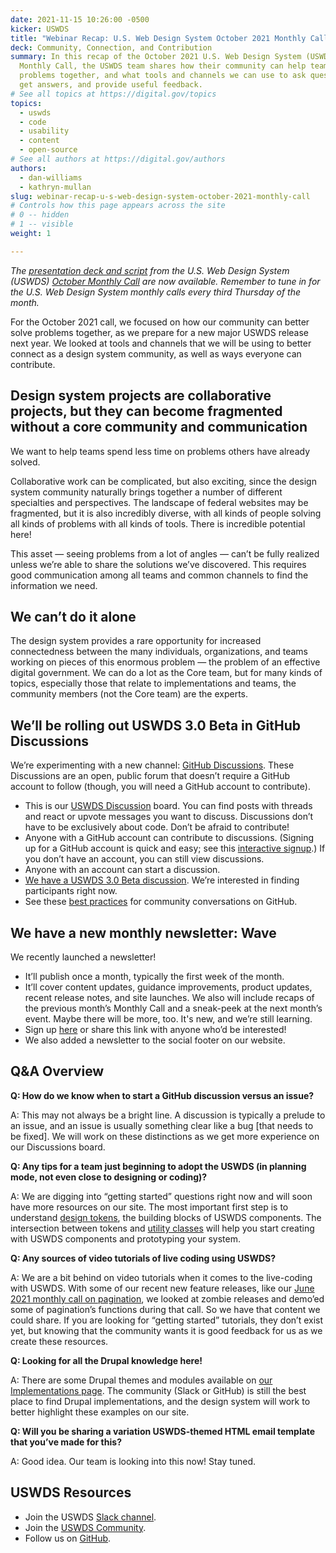 ```yaml
---
date: 2021-11-15 10:26:00 -0500
kicker: USWDS
title: "Webinar Recap: U.S. Web Design System October 2021 Monthly Call"
deck: Community, Connection, and Contribution
summary: In this recap of the October 2021 U.S. Web Design System (USWDS)
  Monthly Call, the USWDS team shares how their community can help teams solve
  problems together, and what tools and channels we can use to ask questions,
  get answers, and provide useful feedback.
# See all topics at https://digital.gov/topics
topics:
  - uswds
  - code
  - usability
  - content
  - open-source
# See all authors at https://digital.gov/authors
authors:
  - dan-williams
  - kathryn-mullan
slug: webinar-recap-u-s-web-design-system-october-2021-monthly-call
# Controls how this page appears across the site
# 0 -- hidden
# 1 -- visible
weight: 1

---
```


*The [presentation deck and script](https://digital.gov/event/2021/10/21/uswds-monthly-call-october-2021/) from the U.S. Web Design System (USWDS) [October Monthly Call](https://digital.gov/event/2021/10/21/uswds-monthly-call-october-2021/) are now available. Remember to tune in for the U.S. Web Design System monthly calls every third Thursday of the month.*

For the October 2021 call, we focused on how our community can better solve problems together, as we prepare for a new major USWDS release next year. We looked at tools and channels that we will be using to better connect as a design system community, as well as ways everyone can contribute.

## Design system projects are collaborative projects, but they can become fragmented without a core community and communication

We want to help teams spend less time on problems others have already solved. 

Collaborative work can be complicated, but also exciting, since the design system community naturally brings together a number of different specialties and perspectives. The landscape of federal websites may be fragmented, but it is also incredibly diverse, with all kinds of people solving all kinds of problems with all kinds of tools. There is incredible potential here!

This asset — seeing problems from a lot of angles — can’t be fully realized unless we’re able to share the solutions we’ve discovered. This requires good communication among all teams and common channels to find the information we need.

## We can’t do it alone

The design system provides a rare opportunity for increased connectedness between the many individuals, organizations, and teams working on pieces of this enormous problem — the problem of an effective digital government. We can do a lot as the Core team, but for many kinds of topics, especially those that relate to implementations and teams, the community members (not the Core team) are the experts.

## We’ll be rolling out USWDS 3.0 Beta in GitHub Discussions

We’re experimenting with a new channel: [GitHub Discussions](https://github.com/uswds/uswds/discussions). These Discussions are an open, public forum that doesn’t require a GitHub account to follow (though, you will need a GitHub account to contribute).

* This is our [USWDS Discussion](https://github.com/uswds/uswds/discussions?utm_source=slack-uswds&utm_medium=social&utm_campaign=octmc) board. You can find posts with threads and react or upvote messages you want to discuss. Discussions don’t have to be exclusively about code. Don’t be afraid to contribute!
* Anyone with a GitHub account can contribute to discussions. (Signing up for a GitHub account is quick and easy; see this [interactive signup](https://github.com/signup?utm_source=slack-uswds&utm_medium=social&utm_campaign=octmc).) If you don’t have an account, you can still view discussions.
* Anyone with an account can start a discussion.
* [We have a USWDS 3.0 Beta discussion](https://github.com/uswds/uswds/discussions/4365). We’re interested in finding participants right now. 
* See these [best practices](https://docs.github.com/en/discussions/guides/best-practices-for-community-conversations-on-github?utm_source=slack-uswds&utm_medium=social&utm_campaign=octmc) for community conversations on GitHub.

## We have a new monthly newsletter: Wave

We recently launched a newsletter!

* It’ll publish once a month, typically the first week of the month.
* It’ll cover content updates, guidance improvements, product updates, recent release notes, and site launches. We also will include recaps of the previous month’s Monthly Call and a sneak-peek at the next month’s event. Maybe there will be more, too. It's new, and we’re still learning.
* Sign up [here](https://public.govdelivery.com/accounts/USGSATTS/subscriber/new?topic_id=USGSATTS_107) or share this link with anyone who’d be interested!
* We also added a newsletter to the social footer on our website.

## Q&A Overview

**Q: How do we know when to start a GitHub discussion versus an issue?**

A: This may not always be a bright line. A discussion is typically a prelude to an issue, and an issue is usually something clear like a bug \[that needs to be fixed]. We will work on these distinctions as we get more experience on our Discussions board.

**Q: Any tips for a team just beginning to adopt the USWDS (in planning mode, not even close to designing or coding)?**

A: We are digging into “getting started” questions right now and will soon have more resources on our site. The most important first step is to understand [design tokens](https://designsystem.digital.gov/design-tokens/), the building blocks of USWDS components. The intersection between tokens and [utility classes](https://designsystem.digital.gov/utilities/) will help you start creating with USWDS components and prototyping your system. 

**Q: Any sources of video tutorials of live coding using USWDS?**

A: We are a bit behind on video tutorials when it comes to the live-coding with USWDS. With some of our recent new feature releases, like our [June 2021 monthly call on pagination](https://digital.gov/event/2021/06/17/uswds-monthly-call-june-2021/), we looked at zombie releases and demo’ed some of pagination’s functions during that call. So we have that content we could share. If you are looking for “getting started” tutorials, they don’t exist yet, but knowing that the community wants it is good feedback for us as we create these resources.

**Q: Looking for all the Drupal knowledge here!**

A: There are some Drupal themes and modules available on [our Implementations page](https://designsystem.digital.gov/documentation/implementations/). The community (Slack or GitHub) is still the best place to find Drupal implementations, and the design system will work to better highlight these examples on our site.

**Q: Will you be sharing a variation USWDS-themed HTML email template that you’ve made for this?**

A: Good idea. Our team is looking into this now! Stay tuned.

## **USWDS Resources**

* Join the USWDS [Slack channel](https://designsystem.digital.gov/about/community/). 
* Join the [USWDS Community](https://designsystem.digital.gov/about/community/).
* Follow us on [GitHub](https://github.com/uswds).

